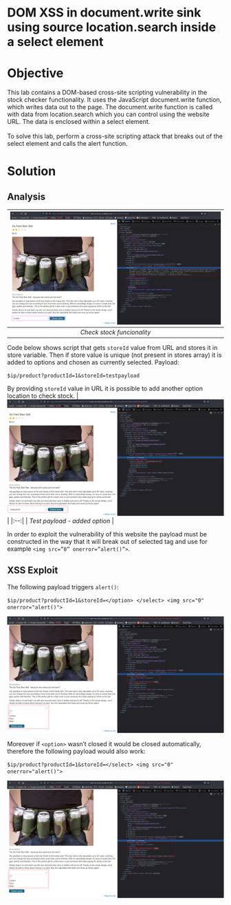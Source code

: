 # DOM XSS in document.write sink using source location.search inside a select element
# Objective
This lab contains a DOM-based cross-site scripting vulnerability in the stock checker functionality. It uses the JavaScript document.write function, which writes data out to the page. The document.write function is called with data from location.search which you can control using the website URL. The data is enclosed within a select element.\
\
To solve this lab, perform a cross-site scripting attack that breaks out of the select element and calls the alert function.

# Solution
## Analysis
|![](Images/image-27.png)|
|:--:| 
| *Check stock funcionality* |

Code below shows script that gets `storeId` value from URL and stores it in store variable. Then if store value is unique (not present in stores array) it is added to options and chosen as currently selected. Payload: 
```
$ip/product?productId=1&storeId=testpayload
```

By providing `storeId` value in URL it is possible to add another option location to check stock.
|![](Images/image-28.png)|
|:--:| 
| *Test payload - added option* |

In order to exploit the vulnerability of this website the payload must be constructed in the way that it will break out of selected tag and use for example `<img src=”0” onerror=”alert()”>`.

## XSS Exploit
The following payload triggers `alert()`:
```
$ip/product?productId=1&storeId=</option> </select> <img src="0" onerror="alert()">
```
![](Images/image-29.png)

Moreover if `<option>` wasn’t closed it would be closed automatically, therefore the following payload would also work:
```
$ip/product?productId=1&storeId=</select> <img src="0" onerror="alert()">
```
![](Images/image-30.png)